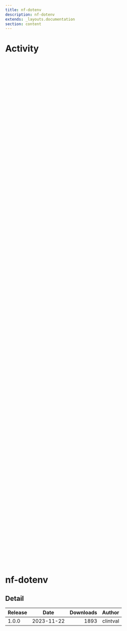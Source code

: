 ```yaml
---
title: nf-dotenv
description: nf-dotenv
extends: _layouts.documentation
section: content
---
```


# Activity

<div style="position: relative; height:40vh; width:80vw">
    <canvas id="releases"></canvas>
</div>
<script type="module" src="docs/nf-dotenv/nf-dotenv.js"></script>

# nf-dotenv
            

## Detail

| Release                               | Date | Downloads                        | Author |
| :------------ | :---------: | ------: | -----------: |
 | 1.0.0 | 2023-11-22 | 1893 | clintval |
